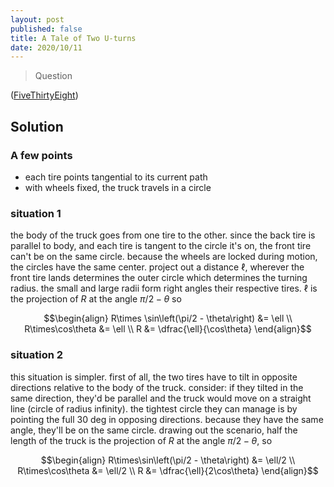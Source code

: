 ```yaml
---
layout: post
published: false
title: A Tale of Two U-turns
date: 2020/10/11
---
```


>Question

<!--more-->

([FiveThirtyEight](https://fivethirtyeight.com/features/can-you-parallel-park-your-car/))

## Solution

### A few points

- each tire points tangential to its current path
- with wheels fixed, the truck travels in a circle

### situation 1

the body of the truck goes from one tire to the other. since the back tire is parallel to body, and each tire is tangent to the circle it's on, the front tire can't be on the same circle. because the wheels are locked during motion, the circles have the same center. project out a distance $\ell,$ wherever the front tire lands determines the outer circle which determines the turning radius. the small and large radii form right angles their respective tires.  $\ell$ is the projection of $R$ at the angle $\pi/2 - \theta$ so

$$\begin{align}
R\times \sin\left(\pi/2 - \theta\right) &= \ell \\
R\times\cos\theta &= \ell \\
R &= \dfrac{\ell}{\cos\theta}
\end{align}$$

### situation 2

this situation is simpler. first of all, the two tires have to tilt in opposite directions relative to the body of the truck. consider: if they tilted in the same direction, they'd be parallel and the truck would move on a straight line (circle of radius infinity). the tightest circle they can manage is by pointing the full 30 deg in opposing directions. because they have the same angle, they'll be on the same circle. drawing out the scenario, half the length of the truck is the projection of $R$ at the angle $\pi/2-\theta$, so

$$\begin{align}
R\times\sin\left(\pi/2 - \theta\right) &= \ell/2 \\
R\times\cos\theta &= \ell/2 \\
R &= \dfrac{\ell}{2\cos\theta}
\end{align}$$






<br>
